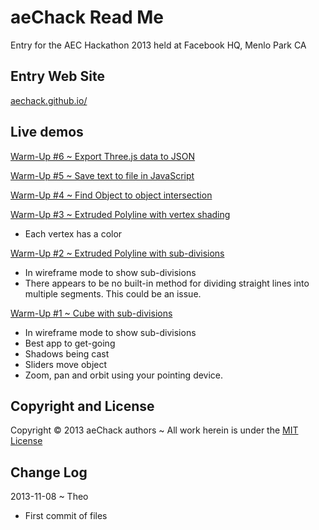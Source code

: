 aeChack Read Me
===============
Entry for the AEC Hackathon 2013 held at Facebook HQ, Menlo Park CA

## Entry Web Site
[aechack.github.io/]( http://aechack.github.io/ )

## Live demos

[Warm-Up #6 ~ Export Three.js data to JSON]( http://aeChack.github.io/warm-up-06/threejs-export.html )

[Warm-Up #5 ~ Save text to file in JavaScript]( http://aeChack.github.io/warm-up-05/fileSaver.html )

[Warm-Up #4 ~ Find Object to object intersection]( http://aeChack.github.io/warm-up-04/object-to-object.html )


[Warm-Up #3 ~ Extruded Polyline with vertex shading]( http://aeChack.github.io/warm-up-03/index.html )

* Each vertex has a color

[Warm-Up #2 ~ Extruded Polyline with sub-divisions]( http://aeChack.github.io/warm-up-02/index.html )

* In wireframe mode to show sub-divisions
* There appears to be no built-in method for dividing straight lines into multiple segments. This could be an issue.

[Warm-Up #1 ~ Cube with sub-divisions]( http://aeChack.github.io/warm-up-01/index.html )

* In wireframe mode to show sub-divisions
* Best app to get-going
* Shadows being cast
* Sliders move object
* Zoom, pan and orbit using your pointing device.

## Copyright and License
Copyright &copy; 2013 aeChack authors ~ All work herein is under the [MIT License](http://jaanga.github.io/libs/jaanga-copyright-and-mit-license.md)


## Change Log


2013-11-08 ~ Theo

* First commit of files